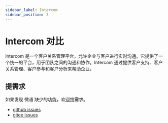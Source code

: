 ```yaml
---
sidebar_label: Intercom
sidebar_position: 3
---
```


# Intercom 对比

Intercom 是一个客户关系管理平台，允许企业与客户进行实时沟通。它提供了一个统一的平台，用于团队之间的沟通和协作。Intercom 通过提供客户支持、客户关系管理、客户参与和客户分析来帮助企业。

## 提需求

如果发现 微语 缺少的功能，欢迎提需求。

- [github issues](https://github.com/Bytedesk/bytedesk/issues)
- [gitee issues](https://github.com/Bytedesk/bytedesk/issues)
